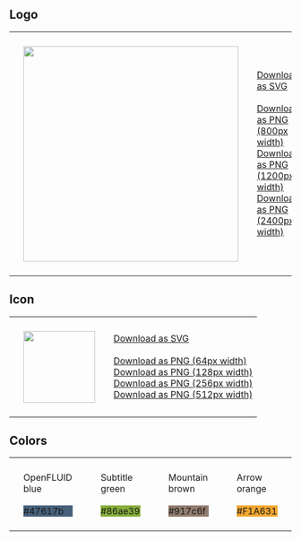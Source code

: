 


## Logo

<table>
  <tr>
     <td style='background-color : transparent; padding : 25px;'>
       <img src='https://www.openfluid-project.org/resources/graphics/openfluid_official.svg' width='384'>
    </td>
    <td>
      <a href="https://www.openfluid-project.org/resources/graphics/openfluid_official.svg">Download as SVG</a><br/>
      <br/>
      <a href="https://www.openfluid-project.org/resources/graphics/openfluid_official_800.png">Download as PNG (800px width)</a><br/>
      <a href="https://www.openfluid-project.org/resources/graphics/openfluid_official_1200.png">Download as PNG (1200px width)</a><br/>
      <a href="https://www.openfluid-project.org/resources/graphics/openfluid_official_2400.png">Download as PNG (2400px width)</a><br/>
    </td>
  </tr>
</table>

## Icon

<table>
  <tr>
     <td style='background-color : transparent; padding : 25px;'>
       <img src='https://www.openfluid-project.org/resources/graphics/openfluid_icon.svg' width='128'>
    </td>
    <td>
      <a href="https://www.openfluid-project.org/resources/graphics/openfluid_icon.svg">Download as SVG</a><br/>
      <br/>
      <a href="https://www.openfluid-project.org/resources/graphics/openfluid_icon_64.png">Download as PNG (64px width)</a><br/>      
      <a href="https://www.openfluid-project.org/resources/graphics/openfluid_icon_128.png">Download as PNG (128px width)</a><br/>
      <a href="https://www.openfluid-project.org/resources/graphics/openfluid_icon_256.png">Download as PNG (256px width)</a><br/>
      <a href="https://www.openfluid-project.org/resources/graphics/openfluid_icon_512.png">Download as PNG (512px width)</a><br/>
    </td>
  </tr>
</table>

## Colors

<table>
  <tr>
    <td style='background-color : transparent; padding : 25px;'>
      OpenFLUID blue<br/>
      <br/>
      <div class='colorsample' style='background-color : #47617b;'>#47617b</div>
    </td>
    <td style='background-color : transparent; padding : 25px;'>
      Subtitle green<br/>
      <br/>
      <div class='colorsample' style='background-color : #86ae39;'>#86ae39</div>
    </td>
    <td style='background-color : transparent; padding : 25px;'>
      Mountain brown<br/>
      <br/>
      <div class='colorsample' style='background-color : #917c6f;'>#917c6f</div>
    </td>
    <td style='background-color : transparent; padding : 25px;'>
      Arrow orange<br/>
      <br/>
      <!--<div class='colorsample' style='background-color : #ffc85f;'>#ffc85f</div>-->
      <div class='colorsample' style='background-color : #F1A631;'>#F1A631</div>
    </td>
  </tr>
</table>
